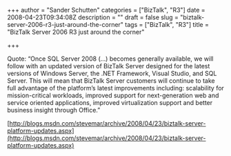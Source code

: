 +++
author = "Sander Schutten"
categories = ["BizTalk", "R3"]
date = 2008-04-23T09:34:08Z
description = ""
draft = false
slug = "biztalk-server-2006-r3-just-around-the-corner"
tags = ["BizTalk", "R3"]
title = "BizTalk Server 2006 R3 just around the corner"

+++


Quote: “Once SQL Server 2008 (…) becomes generally available, we will follow with an updated version of BizTalk Server designed for the latest versions of Windows Server, the .NET Framework, Visual Studio, and SQL Server.   This will mean that BizTalk Server customers will continue to take full advantage of the platform’s latest improvements including: scalability for mission-critical workloads, improved support for next-generation web and service oriented applications, improved virtualization support and better business insight through Office.”

[http://blogs.msdn.com/stevemar/archive/2008/04/23/biztalk-server-platform-updates.aspx](http://blogs.msdn.com/stevemar/archive/2008/04/23/biztalk-server-platform-updates.aspx)


